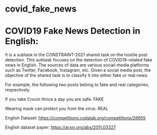 # covid_fake_news
# COVID19 Fake News Detection in English: 
It is a subtask in the CONSTRAINT-2021 shared task on the hostile post detection.
This subtask focuses on the detection of COVID19-related fake news in English. The sources of data are various social-media platforms such as Twitter, Facebook, Instagram, etc. Given a social media post, the objective of the shared task is to classify it into either fake or real news. 

For example, the following two posts belong to fake and real categories, respectively.

If you take Crocin thrice a day you are safe: FAKE

Wearing mask can protect you from the virus: REAL

English Dataset: https://competitions.codalab.org/competitions/26655

English dataset paper: https://arxiv.org/abs/2011.03327
